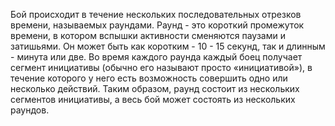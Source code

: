 Бой происходит в течение нескольких последовательных отрезков времени, называемых раундами. Раунд - это короткий промежуток времени, в котором вспышки активности сменяются паузами и затишьями. Он может быть как коротким - 10 - 15 секунд, так и длинным - минута или две. Во время каждого раунда каждый боец получает сегмент инициативы (обычно его называют просто «инициативой»), в течение которого у него есть возможность совершить одно или несколько действий. Таким образом, раунд состоит из нескольких сегментов инициативы, а весь бой может состоять из нескольких раундов.

